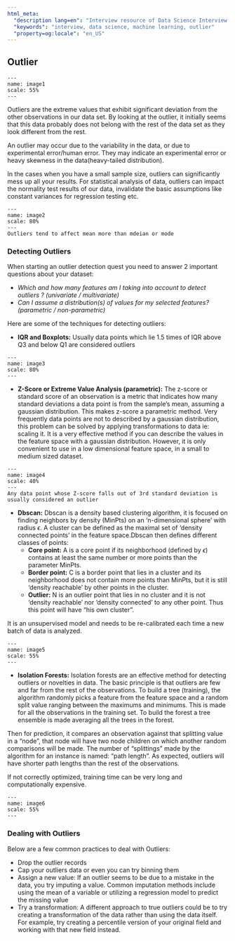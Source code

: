 ```yaml
---
html_meta:
  "description lang=en": "Interview resource of Data Science Interview focusing on Probability."
  "keywords": "interview, data science, machine learning, outlier"
  "property=og:locale": "en_US"
---
```



## Outlier

```{figure} images/image1.png
---
name: image1
scale: 55%
---
```

Outliers are the extreme values that exhibit significant deviation from the other observations in our data set. By looking at the outlier, it initially seems that this data probably does not belong with the rest of the data set as they look different from the rest.

An outlier may occur due to the variability in the data, or due to experimental error/human error. They may indicate an experimental error or heavy skewness in the data(heavy-tailed distribution).

In the cases when you have a small sample size, outliers can significantly mess up all your results. For statistical analysis of data, outliers can impact the normality test results of our data, invalidate the basic assumptions like constant variances for regression testing etc.

```{figure} images/image2.png
---
name: image2
scale: 80%
---
Outliers tend to affect mean more than mdeian or mode
```

### Detecting Outliers

When starting an outlier detection quest you need to answer 2 important questions about your dataset:
- *Which and how many features am I taking into account to detect outliers ? (univariate / multivariate)*
- *Can I assume a distribution(s) of values for my selected features? (parametric / non-parametric)*

Here are some of the techniques for detecting outliers:

- **IQR and Boxplots:** Usually data points which lie 1.5 times of IQR above Q3 and below Q1 are considered outliers

```{figure} images/image3.png
---
name: image3
scale: 80%
---
```
- **Z-Score or Extreme Value Analysis (parametric):** The z-score or standard score of an observation is a metric that indicates how many standard deviations a data point is from the sample’s mean, assuming a gaussian distribution. This makes z-score a parametric method. Very frequently data points are not to described by a gaussian distribution, this problem can be solved by applying transformations to data ie: scaling it. It is a very effective method if you can describe the values in the feature space with a gaussian distribution. However, it is only convenient to use in a low dimensional feature space, in a small to medium sized dataset.

```{figure} images/image4.png
---
name: image4
scale: 40%
---
Any data point whose Z-score falls out of 3rd standard deviation is usually considered an outlier
```

- **Dbscan:** Dbscan is a density based clustering algorithm, it is focused on finding neighbors by density (MinPts) on an ‘n-dimensional sphere’ with radius $\epsilon$. A cluster can be defined as the maximal set of ‘density connected points’ in the feature space.Dbscan then defines different classes of points:
	- **Core point:** A is a core point if its neighborhood (defined by $\epsilon$) contains at least the same number or more points than the parameter MinPts.
	- **Border point:** C is a border point that lies in a cluster and its neighborhood does not contain more points than MinPts, but it is still ‘density reachable’ by other points in the cluster.
	- **Outlier:** N is an outlier point that lies in no cluster and it is not ‘density reachable’ nor ‘density connected’ to any other point. Thus this point will have “his own cluster”.

It is an unsupervised model and needs to be re-calibrated each time a new batch of data is analyzed.

```{figure} images/image5.png
---
name: image5
scale: 55%
---
```

- **Isolation Forests:** Isolation forests are an effective method for detecting outliers or novelties in data. The basic principle is that outliers are few and far from the rest of the observations. To build a tree (training), the algorithm randomly picks a feature from the feature space and a random split value ranging between the maximums and minimums. This is made for all the observations in the training set. To build the forest a tree ensemble is made averaging all the trees in the forest.

Then for prediction, it compares an observation against that splitting value in a “node”, that node will have two node children on which another random comparisons will be made. The number of “splittings” made by the algorithm for an instance is named: “path length”. As expected, outliers will have shorter path lengths than the rest of the observations.

If not correctly optimized, training time can be very long and computationally expensive.

```{figure} images/image6.png
---
name: image6
scale: 55%
---
```

### Dealing with Outliers

Below are a few common practices to deal with Outliers:

- Drop the outlier records
- Cap your outliers data or even you can try binning them
- Assign a new value: If an outlier seems to be due to a mistake in the data, you try imputing a value. Common imputation methods include using the mean of a variable or utilizing a regression model to predict the missing value
- Try a transformation: A different approach to true outliers could be to try creating a transformation of the data rather than using the data itself. For example, try creating a percentile version of your original field and working with that new field instead.